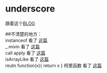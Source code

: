 # underscore
跟着这个[BLOG](https://github.com/mqyqingfeng/Blog)

##不清楚的地方：  
instanceof 看了 [这篇](https://www.cnblogs.com/Trr-984688199/p/6180040.html)  
_.mixin 看了 [这篇](https://blog.csdn.net/u012468376/article/details/53121081)  
call apply 看了 [这篇](https://www.cnblogs.com/zhumingzhenhao/p/8337146.html)  
isArrayLike 看了 [这篇](https://www.cnblogs.com/wjx91/p/5798598.html)  
reutn function(x){ return x } 柯里函数 看了 [这篇](https://www.zhangxinxu.com/wordpress/2013/02/js-currying/)  